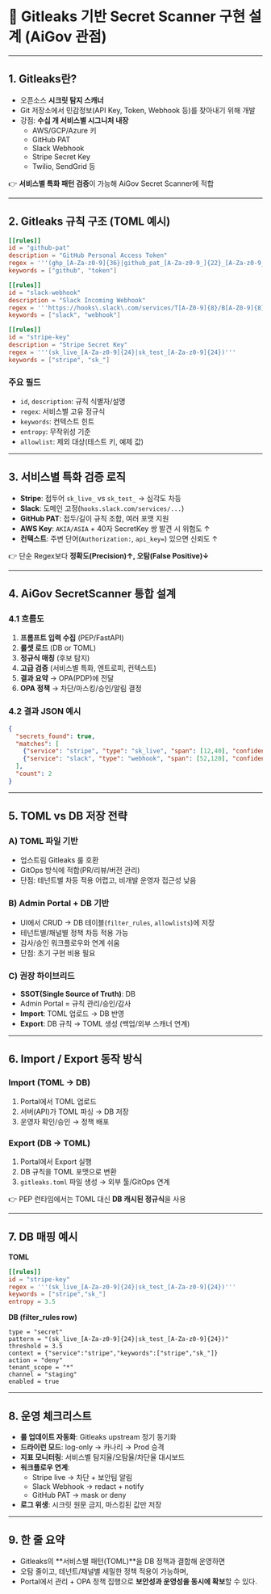# 🔐 Gitleaks 기반 Secret Scanner 구현 설계 (AiGov 관점)

---

## 1. Gitleaks란?
- 오픈소스 **시크릿 탐지 스캐너**
- Git 저장소에서 민감정보(API Key, Token, Webhook 등)를 찾아내기 위해 개발
- 강점: **수십 개 서비스별 시그니처 내장**
  - AWS/GCP/Azure 키
  - GitHub PAT
  - Slack Webhook
  - Stripe Secret Key
  - Twilio, SendGrid 등

👉 **서비스별 특화 패턴 검증**이 가능해 AiGov Secret Scanner에 적합

---

## 2. Gitleaks 규칙 구조 (TOML 예시)
```toml
[[rules]]
id = "github-pat"
description = "GitHub Personal Access Token"
regex = '''(ghp_[A-Za-z0-9]{36}|github_pat_[A-Za-z0-9_]{22}_[A-Za-z0-9_]{59})'''
keywords = ["github", "token"]

[[rules]]
id = "slack-webhook"
description = "Slack Incoming Webhook"
regex = '''https://hooks\.slack\.com/services/T[A-Z0-9]{8}/B[A-Z0-9]{8}/[A-Za-z0-9]{24}'''
keywords = ["slack", "webhook"]

[[rules]]
id = "stripe-key"
description = "Stripe Secret Key"
regex = '''(sk_live_[A-Za-z0-9]{24}|sk_test_[A-Za-z0-9]{24})'''
keywords = ["stripe", "sk_"]
```

### 주요 필드
- `id`, `description`: 규칙 식별자/설명
- `regex`: 서비스별 고유 정규식
- `keywords`: 컨텍스트 힌트
- `entropy`: 무작위성 기준
- `allowlist`: 제외 대상(테스트 키, 예제 값)

---

## 3. 서비스별 특화 검증 로직
- **Stripe**: 접두어 `sk_live_` vs `sk_test_` → 심각도 차등
- **Slack**: 도메인 고정(`hooks.slack.com/services/...`)
- **GitHub PAT**: 접두/길이 규칙 조합, 여러 포맷 지원
- **AWS Key**: `AKIA/ASIA` + 40자 SecretKey 쌍 발견 시 위험도 ↑
- **컨텍스트**: 주변 단어(`Authorization:`, `api_key=`) 있으면 신뢰도 ↑

👉 단순 Regex보다 **정확도(Precision)↑, 오탐(False Positive)↓**

---

## 4. AiGov SecretScanner 통합 설계
### 4.1 흐름도
1. **프롬프트 입력 수집** (PEP/FastAPI)
2. **룰셋 로드** (DB or TOML)
3. **정규식 매칭** (후보 탐지)
4. **고급 검증** (서비스별 특화, 엔트로피, 컨텍스트)
5. **결과 요약** → OPA(PDP)에 전달
6. **OPA 정책** → 차단/마스킹/승인/알림 결정

### 4.2 결과 JSON 예시
```json
{
  "secrets_found": true,
  "matches": [
    {"service": "stripe", "type": "sk_live", "span": [12,40], "confidence": 0.98},
    {"service": "slack", "type": "webhook", "span": [52,120], "confidence": 0.95}
  ],
  "count": 2
}
```

---

## 5. TOML vs DB 저장 전략

### A) TOML 파일 기반
- 업스트림 Gitleaks 룰 호환
- GitOps 방식에 적합(PR/리뷰/버전 관리)
- 단점: 테넌트별 차등 적용 어렵고, 비개발 운영자 접근성 낮음

### B) Admin Portal + DB 기반
- UI에서 CRUD → DB 테이블(`filter_rules`, `allowlists`)에 저장
- 테넌트별/채널별 정책 차등 적용 가능
- 감사/승인 워크플로우와 연계 쉬움
- 단점: 초기 구현 비용 필요

### C) 권장 하이브리드
- **SSOT(Single Source of Truth)**: DB
- Admin Portal = 규칙 관리/승인/감사
- **Import**: TOML 업로드 → DB 반영
- **Export**: DB 규칙 → TOML 생성 (백업/외부 스캐너 연계)

---

## 6. Import / Export 동작 방식

### Import (TOML → DB)
1. Portal에서 TOML 업로드
2. 서버(API)가 TOML 파싱 → DB 저장
3. 운영자 확인/승인 → 정책 배포

### Export (DB → TOML)
1. Portal에서 Export 실행
2. DB 규칙을 TOML 포맷으로 변환
3. `gitleaks.toml` 파일 생성 → 외부 툴/GitOps 연계

👉 PEP 런타임에서는 TOML 대신 **DB 캐시된 정규식**을 사용

---

## 7. DB 매핑 예시
**TOML**
```toml
[[rules]]
id = "stripe-key"
regex = '''(sk_live_[A-Za-z0-9]{24}|sk_test_[A-Za-z0-9]{24})'''
keywords = ["stripe","sk_"]
entropy = 3.5
```

**DB (filter_rules row)**
```
type = "secret"
pattern = "(sk_live_[A-Za-z0-9]{24}|sk_test_[A-Za-z0-9]{24})"
threshold = 3.5
context = {"service":"stripe","keywords":["stripe","sk_"]}
action = "deny"
tenant_scope = "*"
channel = "staging"
enabled = true
```

---

## 8. 운영 체크리스트
- **룰 업데이트 자동화**: Gitleaks upstream 정기 동기화
- **드라이런 모드**: log-only → 카나리 → Prod 승격
- **지표 모니터링**: 서비스별 탐지율/오탐율/차단율 대시보드
- **워크플로우 연계**:
  - Stripe live → 차단 + 보안팀 알림
  - Slack Webhook → redact + notify
  - GitHub PAT → mask or deny
- **로그 위생**: 시크릿 원문 금지, 마스킹된 값만 저장

---

## 9. 한 줄 요약
- Gitleaks의 **서비스별 패턴(TOML)**을 DB 정책과 결합해 운영하면  
- 오탐 줄이고, 테넌트/채널별 세밀한 정책 적용이 가능하며,  
- Portal에서 관리 + OPA 정책 집행으로 **보안성과 운영성을 동시에 확보**할 수 있다.
